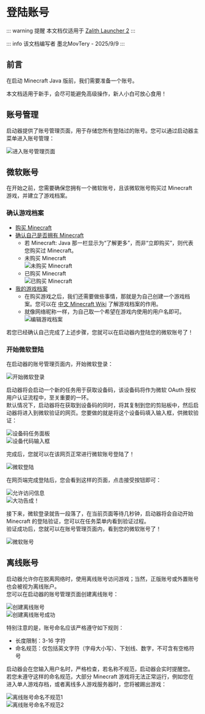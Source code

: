 # 登陆账号

::: warning 提醒
本文档仅适用于 [Zalith Launcher 2](/docs/projects/zl2)
:::

::: info 该文档编写者
墨北MovTery - 2025/9/9
:::


## 前言

在启动 Minecraft Java 版前，我们需要准备一个账号。  

本文档适用于新手，会尽可能避免高级操作，新人小白可放心食用！  

## 账号管理

启动器提供了账号管理页面，用于存储您所有登陆过的账号。您可以通过启动器主菜单进入账号管理：  

![进入账号管理页面](/zh/docs/account/to_account.jpg)  

## 微软账号

在开始之前，您需要确保您拥有一个微软账号，且该微软账号购买过 Minecraft 游戏，并建立了游戏档案。  

### 确认游戏档案

- [购买 Minecraft](https://www.xbox.com/games/store/minecraft-java-bedrock-edition-for-pc/9nxp44l49shj)  
- [确认自己是否拥有 Minecraft](https://www.minecraft.net/msaprofile/mygames)
  - 若 Minecraft: Java 那一栏显示为“了解更多”，而非“立即购买”，则代表您购买过 Minecraft。  
  - 未购买 Minecraft  
  ![未购买 Minecraft](/zh/docs/account/not_purchased_minecraft.jpg)  
  - 已购买 Minecraft  
  ![已购买 Minecraft](/zh/docs/account/purchased_minecraft.png)  
- [我的游戏档案](https://www.minecraft.net/msaprofile/mygames/editprofile)  
  - 在购买游戏之后，我们还需要做些事情，那就是为自己创建一个游戏档案。您可以在 [中文 Minecraft Wiki](https://zh.minecraft.wiki/w/%E6%A1%A3%E6%A1%88) 了解游戏档案的作用。  
  - 就像网络昵称一样，为自己取一个希望在游戏内使用的用户名即可。  
  ![编辑游戏档案](/zh/docs/account/edit_profile.jpg)  

若您已经确认自己完成了上述步骤，您就可以在启动器内登陆您的微软账号了！  

### 开始微软登陆

在启动器的账号管理页面内，开始微软登录：  

![开始微软登录](/zh/docs/account/microsoft/start_microsoft_login.jpg)  

启动器将会启动一个新的任务用于获取设备码，该设备码将作为微软 OAuth 授权用户认证流程中，至关重要的一环。  
默认情况下，启动器将在获取到设备码的同时，将其复制到您的剪贴板中，然后启动器将进入到微软验证的网页。您要做的就是将这个设备码填入输入框，供微软验证：  

![设备码任务面板](/zh/docs/account/microsoft/get_device_code.jpg)  
![设备代码输入框](/zh/docs/account/microsoft/write_device_code.jpg)  

完成后，您就可以在该网页正常进行微软账号登陆了！  

![微软登陆](/zh/docs/account/microsoft/microsoft_login.jpg)  

在网页端完成登陆后，您会看到这样的页面，点击接受按钮即可：  

![允许访问信息](/zh/docs/account/microsoft/accept_license.jpg)  
![大功告成！](/zh/docs/account/microsoft/microsoft_login_completed.jpg)

接下来，微软登录就告一段落了，在当前页面等待几秒钟，启动器将会自动开始 Minecraft 的登陆验证，您可以在任务菜单内看到验证过程。  
验证成功后，您就可以在账号管理页面内，看到您的微软账号了！  

![微软账号](/zh/docs/account/microsoft/microsoft_account.jpg)


## 离线账号

启动器允许你在脱离网络时，使用离线账号访问游戏；当然，正版账号或外置账号也会被视为离线账户。  
您可以在启动器的账号管理页面创建离线账号：  

![创建离线账号](/zh/docs/account/offline/offline_username.jpg)  
![创建离线账号成功](/zh/docs/account/offline/offline_completed.jpg)

特别注意的是，账号命名应该严格遵守如下规则：
- 长度限制：3-16 字符
- 命名规范：仅包括英文字符（字母大小写）、下划线、数字，不可含有空格符号

启动器会在您输入用户名时，严格检查，若名称不规范，启动器会实时提醒您。  
若您未遵守这样的命名规范，大部分 Minecraft 游戏将无法正常运行，例如您在进入单人游戏存档，或者离线多人游戏服务器时，您将被踢出游戏：  

![离线账号命名不规范1](/zh/docs/account/offline/invalid_username1.jpg)  
![离线账号命名不规范2](/zh/docs/account/offline/invalid_username2.jpg)
